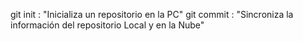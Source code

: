 git init : "Inicializa un repositorio en la PC"
git commit : "Sincroniza la información del repositorio Local y en la Nube"


